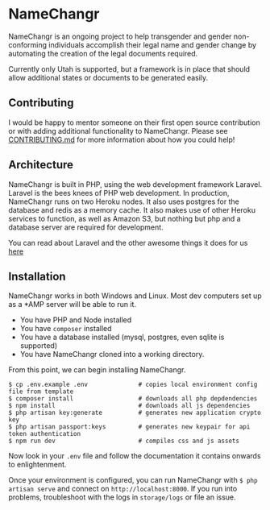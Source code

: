 
# NameChangr

NameChangr is an ongoing project to help transgender and gender non-conforming individuals accomplish their legal name
and gender change by automating the creation of the legal documents required.

Currently only Utah is supported, but a framework is in place that should allow additional states or documents to 
be generated easily. 

Contributing
----------------------------------------------
I would be happy to mentor someone on their first open source contribution or with adding additional functionality 
to NameChangr.  Please see [CONTRIBUTING.md](CONTRIBUTING.md) for more information about how you could help!

Architecture
----------------------------------------------
NameChangr is built in PHP, using the web development framework Laravel.  Laravel is the bees knees of PHP web 
development.  In production, NameChangr runs on two Heroku nodes.  It also uses postgres for the database and redis as 
a memory cache.  It also makes use of other Heroku services to function, as well as Amazon S3, but nothing but php 
and a database server are required for development.

You can read about Laravel and the other awesome things it does for us [here](https://laravel.com/docs/5.8)

Installation
----------------------------------------------
NameChangr works in both Windows and Linux.  Most dev computers set up as a *AMP server will be able to run it. 

* You have PHP and Node installed
* You have `composer` installed
* You have a database installed (mysql, postgres, even sqlite is supported)
* You have NameChangr cloned into a working directory.

From this point, we can begin installing NameChangr.

```
$ cp .env.example .env              # copies local environment config file from template 
$ composer install                  # downloads all php depdendencies
$ npm install                       # downloads all js dependencies
$ php artisan key:generate          # generates new application crypto key
$ php artisan passport:keys         # generates new keypair for api token authentication
$ npm run dev                       # compiles css and js assets 
```

Now look in your `.env` file and follow the documentation it contains onwards to enlightenment.

Once your environment is configured, you can run NameChangr with `$ php artisan serve` and connect 
on `http://localhost:8000`.  If you run into problems, troubleshoot with the logs in `storage/logs` or file an issue.

